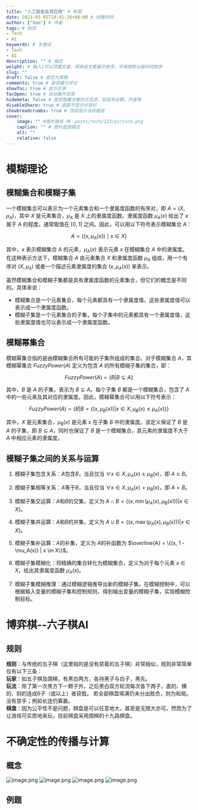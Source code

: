 ```yaml
---
title: "人工智能及其应用" # 标题
date: 2023-03-05T18:41:26+08:00 # 创建时间
author: ["Xan"] # 作者
tags: # 标签
- Tech 
- AI
keywords: # 关键词
- Tech 
- AI
description: "" # 描述
weight: # 输入1可以顶置文章，用来给文章展示排序，不填就默认按时间排序
slug: ""
draft: false # 是否为草稿
comments: true # 是否展示评论
showToc: true # 显示目录
TocOpen: true # 自动展开目录
hidemeta: false # 是否隐藏文章的元信息，如发布日期、作者等
disableShare: true # 底部不显示分享栏
showbreadcrumbs: true # 顶部显示当前路径
cover:
    image: "" #图片路径 例：posts/tech/123/picture.png
    caption: "" # 图片底部描述
    alt: ""
    relative: false
---
```


# 模糊理论
## 模糊集合和模糊子集
一个模糊集合可以表示为一个元素集合和一个隶属度函数的有序对，即 $A = (X, \mu_A)$，其中 $X$ 是元素集合，$\mu_A$ 是 $X$ 上的隶属度函数。隶属度函数 $\mu_A(x)$ 给出了 $x$ 属于 $A$ 的程度，通常取值在 $[0,1]$ 之间。因此，可以用以下符号表示模糊集合 $A$：

$$A = \{(x, \mu_A(x)) \mid x \in X\}$$

其中，$x$ 表示模糊集合 $A$ 的元素，$\mu_A(x)$ 表示元素 $x$ 在模糊集合 $A$ 中的隶属度。在这种表示方法下，模糊集合 $A$ 由元素集合 $X$ 和隶属度函数 $\mu_A$ 组成，用一个有序对 $(X, \mu_A)$ 或者一个描述元素隶属度的集合 ${ (x, \mu_A(x)) }$ 来表示。

虽然模糊集合和模糊子集都是具有隶属度函数的元素集合，但它们的概念是不同的。具体来说：

-   模糊集合是一个元素集合，每个元素都具有一个隶属度值，这些隶属度值可以表示成一个隶属度函数。
-   模糊子集是一个元素集合的子集，每个子集中的元素都具有一个隶属度值，这些隶属度值也可以表示成一个隶属度函数。
## 模糊幂集合
模糊幂集合指的是由模糊集合所有可能的子集所组成的集合。对于模糊集合 $A$，其模糊幂集合 $FuzzyPower(A)$ 定义为包含 $A$ 的所有模糊子集的集合，即：

$$FuzzyPower(A) = \{B | B \subseteq A\}$$

其中，$B$ 是 $A$ 的子集，表示为 $B \subseteq A$。每个子集 $B$ 都是一个模糊集合，包含了 $A$ 中的一些元素及其对应的隶属度。因此，模糊幂集合可以用以下符号表示：

$$FuzzyPower(A) = \{B | B = \{(x, \mu_B(x)) | x \in X, \mu_B(x) \leq \mu_A(x)\} \}$$

其中，$X$ 是元素集合，$\mu_B(x)$ 是元素 $x$ 在子集 $B$ 中的隶属度。该定义保证了 $B$ 是 $A$ 的子集，即 $B \subseteq A$，同时也保证了 $B$ 是一个模糊集合，其元素的隶属度不大于 $A$ 中相应元素的隶属度。
## 模糊子集之间的关系与运算
1.  模糊子集包含关系：$A$包含$B$，当且仅当 $\forall x \in X, \mu_A(x) \geq \mu_B(x)$，即 $A \geq B$。
    
2.  模糊子集相等关系：$A$等于$B$，当且仅当 $\forall x \in X, \mu_A(x) = \mu_B(x)$，即 $A = B$。
    
3.  模糊子集交运算：$A$和$B$的交集，定义为 $A \cap B = \{(x, \min(\mu_A(x), \mu_B(x))) | x \in X\}$。
    
4.  模糊子集并运算：$A$和$B$的并集，定义为 $A \cup B = \{(x, \max(\mu_A(x), \mu_B(x))) | x \in X\}$。
    
5.  模糊子集补运算：$A$的补集，定义为 $A$的补函数为 $\overline{A} = \{(x, 1 - \mu_A(x)) | x \in X\}$。
    
6.  模糊子集模糊化：将精确的集合转化为模糊集合，定义为对于每个元素 $x \in X$，给出其隶属度函数 $\mu_A(x)$。
    
7.  模糊子集模糊推理：通过模糊逻辑推导出新的模糊子集。在模糊控制中，可以根据输入变量的模糊子集和控制规则，得到输出变量的模糊子集，实现模糊控制目标。
# 博弈棋--六子棋AI
## 规则
**规则**：与传统的五子棋（这里指的是没有禁着的五子棋）非常相似，规则非常简单仅有以下三条：  
**玩家**：如五子棋及围棋，有黑白两方，各持黑子与白子，黑先。  
**玩法**：除了第一次黑方下一颗子外，之后黑白双方轮流每次各下两子，直的、横的、斜的连成6子（或以上）者获胜。 若全部棋盘填满仍未分出胜负，则为和局。 没有禁手；例如长连仍算赢。  
**棋盘**：因为公平性不是问题，棋盘是可以任意地大，甚至是无限大亦可。然而为了让游戏可实质地来玩，目前棋盘采用围棋的十九路棋盘。
# 不确定性的传播与计算
## 概念
![image.png](https://bu.dusays.com/2023/04/01/6427c4b0141fe.png)
![image.png](https://bu.dusays.com/2023/04/01/6427c4c3240f7.png)
![image.png](https://bu.dusays.com/2023/04/01/6427c4d620c18.png)
![image.png](https://bu.dusays.com/2023/04/01/6427c4e970c1f.png)

## 例题
